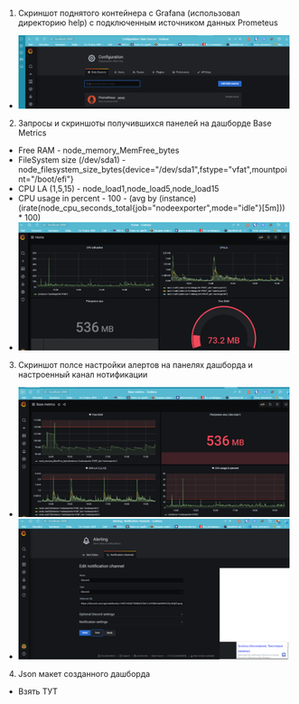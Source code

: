 1. Скриншот поднятого контейнера с Grafana (использовал директорию help) с подключенным источником данных Prometeus
 * ![task1](https://github.com/Atlipoka/devops_netology/blob/main/Monitoring/lecture2-taks1.png)
2. Запросы и скриншоты получившихся панелей на дашборде Base Metrics
 * Free RAM - node_memory_MemFree_bytes
 * FileSystem size (/dev/sda1) - node_filesystem_size_bytes{device="/dev/sda1",fstype="vfat",mountpoint="/boot/efi"}
 * CPU LA (1,5,15) - node_load1,node_load5,node_load15
 * CPU usage in percent - 100 - (avg by (instance) (irate(node_cpu_seconds_total{job="nodeexporter",mode="idle"}[5m])) * 100)
 * ![task2](https://github.com/Atlipoka/devops_netology/blob/main/Monitoring/lecture2-taks2.png)
3. Скриншот полсе настройки алертов на панелях дашборда и настроенный канал нотификации
 * ![task3-1](https://github.com/Atlipoka/devops_netology/blob/main/Monitoring/lecture2-taks3-1.png)
 * ![task3-2](https://github.com/Atlipoka/devops_netology/blob/main/Monitoring/lecture2-taks3-2.png)
4. Json макет созданного дашборда
 * Взять ТУТ
